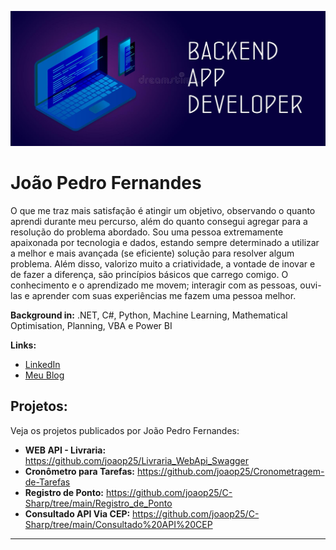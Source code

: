 <p align="center">
  <img src="backend.jpg" >
</p>

# João Pedro Fernandes

O que me traz mais satisfação é atingir um objetivo, observando o quanto aprendi durante meu percurso, além do quanto consegui agregar para a resolução do problema abordado. Sou uma pessoa extremamente apaixonada por tecnologia e dados, estando sempre determinado a utilizar a melhor e mais avançada (se eficiente) solução para resolver algum problema. Além disso, valorizo muito a criatividade, a vontade de inovar e de fazer a diferença, são princípios básicos que carrego comigo. O conhecimento e o aprendizado me movem; interagir com as pessoas, ouvi-las e aprender com suas experiências me fazem uma pessoa melhor.

**Background in:** .NET, C#, Python, Machine Learning, Mathematical Optimisation, Planning, VBA e Power BI

**Links:**
* [LinkedIn](https://www.linkedin.com/in/joao-pedro-fernandes-95a125180/)
* [Meu Blog](https://medium.com/@joaop_25)


## Projetos:
Veja os projetos publicados por João Pedro Fernandes:

* **WEB API - Livraria:** https://github.com/joaop25/Livraria_WebApi_Swagger
* **Cronômetro para Tarefas:** https://github.com/joaop25/Cronometragem-de-Tarefas
* **Registro de Ponto:** https://github.com/joaop25/C-Sharp/tree/main/Registro_de_Ponto
* **Consultado API Via CEP:** https://github.com/joaop25/C-Sharp/tree/main/Consultado%20API%20CEP
---

